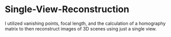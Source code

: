 # Single-View-Reconstruction
I utilized vanishing points, focal length, and the calculation of a homography matrix to then reconstruct images of 3D scenes using just a single view. 
